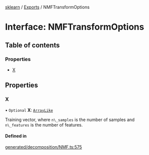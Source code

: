 [sklearn](../readme.md) / [Exports](../modules.md) / NMFTransformOptions

# Interface: NMFTransformOptions

## Table of contents

### Properties

- [X](NMFTransformOptions.md#x)

## Properties

### X

• `Optional` **X**: [`ArrayLike`](../modules.md#arraylike)

Training vector, where `n\_samples` is the number of samples and `n\_features` is the number of features.

#### Defined in

[generated/decomposition/NMF.ts:575](https://github.com/transitive-bullshit/scikit-learn-ts/blob/367336a/packages/sklearn/src/generated/decomposition/NMF.ts#L575)
